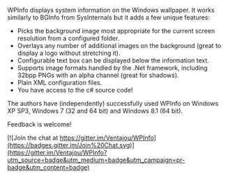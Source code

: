WPInfo displays system information on the Windows wallpaper. It works similarly to BGInfo from SysInternals but it adds a few unique features:

* Picks the background image most appropriate for the current screen resolution from a configured folder.
* Overlays any number of additional images on the background (great to display a logo without stretching it).
* Configurable text box can be displayed below the information text.
* Supports image formats handled by the .Net framework, including 32bpp PNGs with an alpha channel (great for shadows).
* Plain XML configuration files.
* You have access to the c# source code!

The authors have (independently) successfully used WPInfo on Windows XP SP3, Windows 7 (32 and 64 bit) and Windows 8.1 (64 bit).

Feedback is welcome!

[![Join the chat at https://gitter.im/Ventajou/WPInfo](https://badges.gitter.im/Join%20Chat.svg)](https://gitter.im/Ventajou/WPInfo?utm_source=badge&utm_medium=badge&utm_campaign=pr-badge&utm_content=badge)